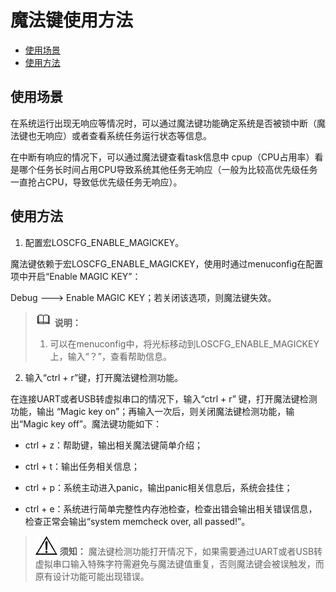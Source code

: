 # 魔法键使用方法<a name="ZH-CN_TOPIC_0000001051451554"></a>

-   [使用场景](#section2350114718546)
-   [使用方法](#section3305151511559)

## 使用场景<a name="section2350114718546"></a>

在系统运行出现无响应等情况时，可以通过魔法键功能确定系统是否被锁中断（魔法键也无响应）或者查看系统任务运行状态等信息。

在中断有响应的情况下，可以通过魔法键查看task信息中  cpup（CPU占用率）看是哪个任务长时间占用CPU导致系统其他任务无响应（一般为比较高优先级任务一直抢占CPU，导致低优先级任务无响应）。

## 使用方法<a name="section3305151511559"></a>

1.  配置宏LOSCFG\_ENABLE\_MAGICKEY。

魔法键依赖于宏LOSCFG\_ENABLE\_MAGICKEY，使用时通过menuconfig在配置项中开启“Enable  MAGIC KEY”：

Debug ---\> Enable MAGIC KEY；若关闭该选项，则魔法键失效。

>![](public_sys-resources/icon-note.gif) **说明：** 
>1.  可以在menuconfig中，将光标移动到LOSCFG\_ENABLE\_MAGICKEY上，输入“？”，查看帮助信息。

2. 输入“ctrl + r”键，打开魔法键检测功能。

在连接UART或者USB转虚拟串口的情况下，输入“ctrl + r” 键，打开魔法键检测功能，输出 “Magic key on”；再输入一次后，则关闭魔法键检测功能，输出“Magic key off”。魔法键功能如下：

-   ctrl + z：帮助键，输出相关魔法键简单介绍；

-   ctrl + t：输出任务相关信息；

-   ctrl + p：系统主动进入panic，输出panic相关信息后，系统会挂住；

-   ctrl + e：系统进行简单完整性内存池检查，检查出错会输出相关错误信息，检查正常会输出“system memcheck  over, all passed!”。


>![](public_sys-resources/icon-notice.gif) **须知：** 
>魔法键检测功能打开情况下，如果需要通过UART或者USB转虚拟串口输入特殊字符需避免与魔法键值重复，否则魔法键会被误触发，而原有设计功能可能出现错误。

